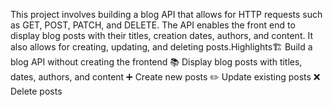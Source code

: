 This project involves building a blog API that allows for HTTP requests such as GET, POST, PATCH, and DELETE.
The API enables the front end to display blog posts with their titles, creation dates, authors, and content. 
It also allows for creating, updating, and deleting posts.Highlights🏗️ Build a blog API without creating the frontend
📚 Display blog posts with titles, dates, authors, and content
➕ Create new posts
✏️ Update existing posts
❌ Delete posts

